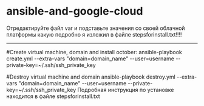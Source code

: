 # ansible-and-google-cloud

Отредактируйте файл var и подставьте значения со своей облачной платформы какую подробно я изложил в файле stepsforinstall.txt!!!!

----
#Create virtual machine, domain and install october:
ansible-playbook create.yml --extra-vars "domain=domain_name" --user=username --private-key=~/.ssh/ssh_private_key

#Destroy virtual machine and domain
ansible-playbook destroy.yml --extra-vars "domain=domain_name" --user=username --private-key=~/.ssh/ssh_private_key
 Подробная инструкция по установке находится в файле stepsforinstall.txt
